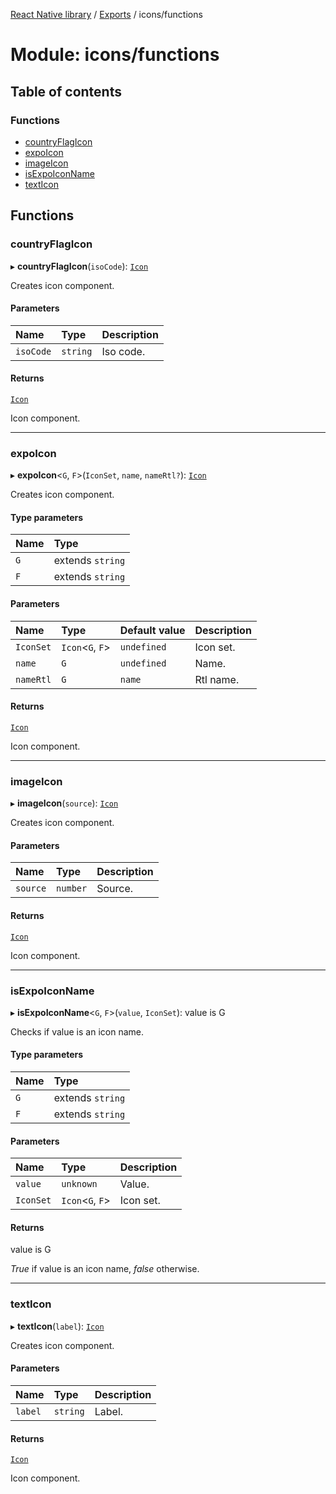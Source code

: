 [React Native library](../index.md) / [Exports](../modules.md) / icons/functions

# Module: icons/functions

## Table of contents

### Functions

- [countryFlagIcon](icons_functions.md#countryflagicon)
- [expoIcon](icons_functions.md#expoicon)
- [imageIcon](icons_functions.md#imageicon)
- [isExpoIconName](icons_functions.md#isexpoiconname)
- [textIcon](icons_functions.md#texticon)

## Functions

### countryFlagIcon

▸ **countryFlagIcon**(`isoCode`): [`Icon`](../interfaces/icons_icons_common_types.Icon.md)

Creates icon component.

#### Parameters

| Name | Type | Description |
| :------ | :------ | :------ |
| `isoCode` | `string` | Iso code. |

#### Returns

[`Icon`](../interfaces/icons_icons_common_types.Icon.md)

Icon component.

___

### expoIcon

▸ **expoIcon**\<`G`, `F`\>(`IconSet`, `name`, `nameRtl?`): [`Icon`](../interfaces/icons_icons_common_types.Icon.md)

Creates icon component.

#### Type parameters

| Name | Type |
| :------ | :------ |
| `G` | extends `string` |
| `F` | extends `string` |

#### Parameters

| Name | Type | Default value | Description |
| :------ | :------ | :------ | :------ |
| `IconSet` | `Icon`\<`G`, `F`\> | `undefined` | Icon set. |
| `name` | `G` | `undefined` | Name. |
| `nameRtl` | `G` | `name` | Rtl name. |

#### Returns

[`Icon`](../interfaces/icons_icons_common_types.Icon.md)

Icon component.

___

### imageIcon

▸ **imageIcon**(`source`): [`Icon`](../interfaces/icons_icons_common_types.Icon.md)

Creates icon component.

#### Parameters

| Name | Type | Description |
| :------ | :------ | :------ |
| `source` | `number` | Source. |

#### Returns

[`Icon`](../interfaces/icons_icons_common_types.Icon.md)

Icon component.

___

### isExpoIconName

▸ **isExpoIconName**\<`G`, `F`\>(`value`, `IconSet`): value is G

Checks if value is an icon name.

#### Type parameters

| Name | Type |
| :------ | :------ |
| `G` | extends `string` |
| `F` | extends `string` |

#### Parameters

| Name | Type | Description |
| :------ | :------ | :------ |
| `value` | `unknown` | Value. |
| `IconSet` | `Icon`\<`G`, `F`\> | Icon set. |

#### Returns

value is G

_True_ if value is an icon name, _false_ otherwise.

___

### textIcon

▸ **textIcon**(`label`): [`Icon`](../interfaces/icons_icons_common_types.Icon.md)

Creates icon component.

#### Parameters

| Name | Type | Description |
| :------ | :------ | :------ |
| `label` | `string` | Label. |

#### Returns

[`Icon`](../interfaces/icons_icons_common_types.Icon.md)

Icon component.
